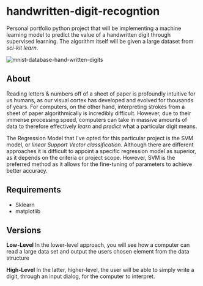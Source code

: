 # handwritten-digit-recogntion
Personal portfolio python project that will be implementing a machine learning model to predict the value of a handwritten digit through supervised learning. The algorithm itself will be given a large dataset from *sci-kit learn*.

![mnist-database-hand-written-digits](https://user-images.githubusercontent.com/23439187/53993289-92c39580-40f4-11e9-84e1-a86cb7774a5b.png)


## About
Reading letters & numbers off of a sheet of paper is profoundly intuitive for us humans, as our visual cortex has developed and evolved for thousands of years. For computers, on the other hand, interpreting strokes from a sheet of paper algorithmically is incredibly difficult. However, due to their immense processing speed, computers can take in massive amounts of data to therefore effectively *learn* and *predict* what a particular digit means. 

The Regression Model that I've opted for this particular project is the SVM model, or *linear Support Vector classification*. Although there are different approaches it is difficult to appoint a specific regression model as superior, as it depends on the criteria or project scope. However, SVM is the preferred method as it allows for the fine-tuning of parameters to achieve better accuracy.

## Requirements
* Sklearn
* matplotlib

## Versions
**Low-Level**
In the lower-level approach, you will see how a computer can read a large data set and output the users chosen element from the data structure

**High-Level**
In the latter, higher-level, the user will be able to simply write a digit, through an input dialog, for the computer to interpret. 
